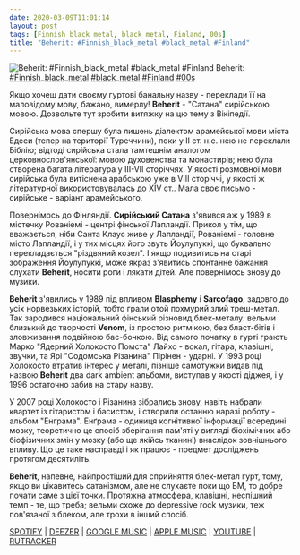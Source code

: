 ```yaml
---
date: 2020-03-09T11:01:14
layout: post
tags: [Finnish_black_metal, black_metal, Finland, 00s]
title: "Beherit: #Finnish_black_metal #black_metal #Finland"
---
```

![Beherit: #Finnish_black_metal #black_metal #Finland](https://i.scdn.co/image/ab67616d0000b273cc70434a0b68bad54248da0c)
Beherit: [#Finnish_black_metal](/tags/#Finnish_black_metal) [#black_metal](/tags/#black_metal) [#Finland](/tags/#Finland) [#00s](/tags/#00s)

Якщо хочеш дати своєму гуртові банальну назву - переклади її на маловідому мову, бажано, вимерлу! **Beherit** - &quot;Сатана&quot; сирійською мовою. Дозвольте тут зробити витяжку на цю тему з Вікіпедії.

Сирійська мова спершу була лишень діалектом арамейської мови міста Едеси (тепер на території Туреччини), поки у II ст. н.е. нею не переклали Біблію; відтоді сирійська стала тамтешнім аналогом церковнослов&#39;янської: мовою духовенства та монастирів; нею була створена багата література у III-VII сторіччях. У якості розмовної мови сирійська була витіснена арабською уже в VIII сторіччі, у якості ж літературної використовувалась до XIV ст.. Мала своє письмо - сирійське - варіант арамейського.

Повернімось до Фінляндії. **Сирійський Сатана** з&#39;явився аж у 1989 в містечку Рованіемі  - центрі фінської Лапландії. Прикол у тім, що вважається, ніби Санта Клаус живе у Лапландії, Рованіемі - головне місто Лапландії, і у тих місцях його звуть Йоулупуккі, що буквально перекладається &quot;різдвяний козел&quot;. І якщо подивитись на старі зображення Йоулупуккі, може якраз з&#39;явитись спонтанне бажання слухати **Beherit**, носити роги і лякати дітей. Але повернімось знову до музики.

**Beherit** з&#39;явились у 1989 під впливом **Blasphemy** і **Sarcofago**, задовго до усіх норвезьких історій, тобто грали отой похмурий злий треш-метал. Так зародився національний фінський різновид блек-металу: вельми близький до творчості **Venom**, із простою ритмікою, без бласт-бітів і зловживання подвійною бас-бочкою. Від самого початку в гурті грають Марко &quot;Ядерний Холокосто Помста&quot; Лайхо - вокал, гітара, клавішні, звучки, та Ярі &quot;Содомська Різанина&quot; Пірінен - ударні. У 1993 році Холокосто втратив інтерес у металі, пізніше самотужки видав під назвою **Beherit** два dark ambient альбоми, виступав у якості діджея, і у 1996 остаточно забив на стару назву.

У 2007 році Холокосто і Різанина зібрались знову, навіть набрали квартет із гітаристом і басистом, і створили останню наразі роботу - альбом &quot;Енґрама&quot;. Енґрама - одиниця когнітивної інформації всередині мозку, теоретично це спосіб зберігання пам&#39;яті у вигляді біохімічних або біофізичних змін у мозку (або ще якійсь тканині) внаслідок зовнішнього впливу. Що це таке насправді і як працює - предмет досліджень протягом десятиліть.

**Beherit**, напевне, найпростіший для сприйняття блек-метал гурт, тому, якщо ви цікавитесь сатанізмом, але не слухаєте поки що БМ, то добре почати саме з цієї точки. Протяжна атмосфера, клавішні, неспішний темп - те, що треба; вельми схоже до depressive rock музики, теж пов&#39;язаної з блеком, але трохи в інший спосіб.

[SPOTIFY](https://open.spotify.com/album/7bnLelLT0D44mQpjYsi1VF) \| [DEEZER](https://www.deezer.com/album/292153?utm_source=deezer&amp;utm_content=album-292153&amp;utm_term=1601611822_1583744352&amp;utm_medium=web) \| [GOOGLE MUSIC](https://play.google.com/music/m/Byivxj6jqezjhewurm7vvvkunhq?t=Engram_-_Beherit) \| [APPLE MUSIC](https://music.apple.com/ua/album/engram/1442527122?l=uk) \| [YOUTUBE](https://www.youtube.com/playlist?list=PLB2e6CpMu2f3NOYzPbeBnZSJB2Rc0JpQ_) \| [RUTRACKER](https://rutracker.org/forum/viewtopic.php?t=4092102)